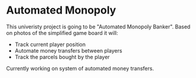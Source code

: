 # Automated Monopoly

This univeristy project is going to be "Automated Monopoly Banker". Based on photos of the simplified game board it will: 
- Track current player position
- Automate money transfers between players
- Track the parcels bought by the player

Currently working on system of automated money transfers.
